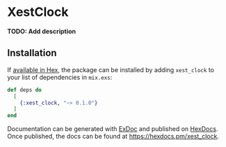 # XestClock

**TODO: Add description**

## Installation

If [available in Hex](https://hex.pm/docs/publish), the package can be installed
by adding `xest_clock` to your list of dependencies in `mix.exs`:

```elixir
def deps do
  [
    {:xest_clock, "~> 0.1.0"}
  ]
end
```

Documentation can be generated with [ExDoc](https://github.com/elixir-lang/ex_doc)
and published on [HexDocs](https://hexdocs.pm). Once published, the docs can
be found at <https://hexdocs.pm/xest_clock>.


